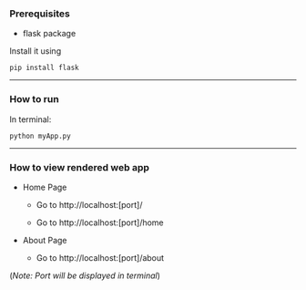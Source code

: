 ### Prerequisites

- flask package

Install it using
```
pip install flask
```

-----
### How to run

In terminal:
```
python myApp.py
```

-------------
### How to view rendered web app

- Home Page

     - Go to http://localhost:[port]/

     - Go to http://localhost:[port]/home

- About Page

     - Go to http://localhost:[port]/about

(_Note: Port will be displayed in terminal_)
